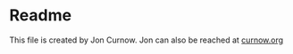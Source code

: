 # Readme

This file is created by Jon Curnow. Jon can also be reached at [curnow.org](https://www.curnow.org])

